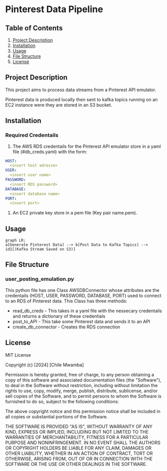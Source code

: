 # Pinterest Data Pipeline

## Table of Contents

1. [Project Description](#project-description)
1. [Installation](#installation)
1. [Usage](#usage)
1. [File Structure](#file-structure)
1. [License](#license)

## Project Description

This project aims to process data streams from a Pinterest API emulator.

Pinterest data is produced locally then sent to kafka topics running on an EC2 instance were they are stored in an S3 bucket.

## Installation

### Required Credentails

1. The AWS RDS credentails for the Pinterest API emulator store in a yaml file (#db_creds.yaml) with the form:

```yaml
HOST:
  <insert host adresse>
USER:
  <insert user name>
PASSWORD:
  <insert RDS password>
DATABASE:
  <insert database name>
PORT:
  <insert port>
```

1. An EC2 private key store in a pem file (Key pair name.pem).

## Usage

```mermaid
graph LR;
a[Generate Pinterest Data] --> b[Post Data to Kafka Topics] --> id1[(Kafka Stream Saved on S3)]
```

## File Structure

### user_posting_emulation.py

This python file has one Class AWSDBConnector whose attributes are the credentails (HOST, USER, PASSWORD, DATABASE, PORT) used to connect to an RDS of Pinterest data. This Class has three methods:

- read_db_creds - This takes in a yaml file with the nessecary credentails and returns a dictionary of these credentials
- post_to_API - This take some Pinterest data and sends it to an API
- create_db_connector - Creates the RDS connection 

## License

MIT License

Copyright (c) [2024] [Chile Mwamba]

Permission is hereby granted, free of charge, to any person obtaining a copy
of this software and associated documentation files (the "Software"), to deal
in the Software without restriction, including without limitation the rights
to use, copy, modify, merge, publish, distribute, sublicense, and/or sell
copies of the Software, and to permit persons to whom the Software is
furnished to do so, subject to the following conditions:

The above copyright notice and this permission notice shall be included in all
copies or substantial portions of the Software.

THE SOFTWARE IS PROVIDED "AS IS", WITHOUT WARRANTY OF ANY KIND, EXPRESS OR
IMPLIED, INCLUDING BUT NOT LIMITED TO THE WARRANTIES OF MERCHANTABILITY,
FITNESS FOR A PARTICULAR PURPOSE AND NONINFRINGEMENT. IN NO EVENT SHALL THE
AUTHORS OR COPYRIGHT HOLDERS BE LIABLE FOR ANY CLAIM, DAMAGES OR OTHER
LIABILITY, WHETHER IN AN ACTION OF CONTRACT, TORT OR OTHERWISE, ARISING FROM,
OUT OF OR IN CONNECTION WITH THE SOFTWARE OR THE USE OR OTHER DEALINGS IN THE
SOFTWARE.